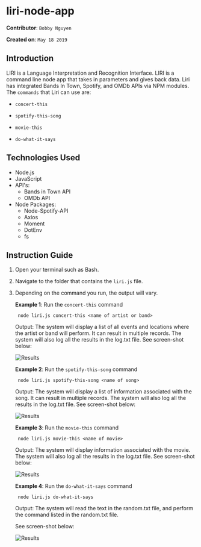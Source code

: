 # liri-node-app

**Contributor**: `Bobby Nguyen`

**Created on**: `May 18 2019`

## Introduction
LIRI is a Language Interpretation and Recognition Interface. LIRI is a command line node app that takes in parameters and gives back data. Liri has integrated Bands In Town, Spotify, and OMDb APIs via  NPM modules. The `commands` that Liri can use are:
   * `concert-this`

   * `spotify-this-song`

   * `movie-this`

   * `do-what-it-says`


## Technologies Used
- Node.js
- JavaScript
- API's:
    - Bands in Town API 
    - OMDb API
- Node Packages:
    -  Node-Spotify-API
    - Axios
    - Moment
    - DotEnv
    - fs

## Instruction Guide
1. Open your terminal such as Bash.
2. Navigate to the folder that contains the `liri.js` file. 
3. Depending on the command you run, the output will vary. 

    **Example 1**: Run the `concert-this` command
    
        node liri.js concert-this <name of artist or band>
    
    Output: The system will display a list of all events and locations where the artist or band will perform. It can result in multiple records. The system will also log all the results in the log.txt file. See screen-shot below:

    ![Results](/screenshots/concert_this_results.PNG)

    **Example 2**: Run the `spotify-this-song` command
    
        node liri.js spotify-this-song <name of song>
    
    Output: The system will display a list of information associated with the song. It can result in multiple records. The system will also log all the results in the log.txt file. See screen-shot below:

    ![Results](/screenshots/spotify_this_results.PNG)

    **Example 3**: Run the `movie-this` command
    
        node liri.js movie-this <name of movie>
    
    Output: The system will display information associated with the movie. The system will also log all the results in the log.txt file. See screen-shot below:

    ![Results](/screenshots/movie-this)


    **Example 4**: Run the `do-what-it-says` command
        
        node liri.js do-what-it-says
        
    Output: The system will read the text in the random.txt file, and perform the command listed in the random.txt file. 
    
    See screen-shot below:

    ![Results](/screenshots/dothis_this_results.PNG)

